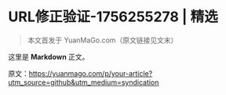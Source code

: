 # URL修正验证-1756255278 | 精选

> 本文首发于 YuanMaGo.com（原文链接见文末）  

这里是 **Markdown** 正文。

原文：https://yuanmago.com/p/your-article?utm_source=github&utm_medium=syndication
